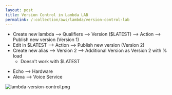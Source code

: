 ```yaml
---
layout: post
title: Version Control in Lambda LAB
permalink: /:collection/aws/lambda/version-control-lab
---
```


- Create new lambda --> Qualifiers --> Version ($LATEST) --> Action --> Publish new version (Version 1)
- Edit in $LATEST --> Action --> Publish new version (Version 2)
- Create new alias --> Version 2 --> Additional Version as Version 2 with % load
    - Doesn't work with $LATEST

* Echo --> Hardware
* Alexa --> Voice Service

![lambda-version-control.png]({{site.cdn}}/aws/serverless/lambda-version-control.png)
